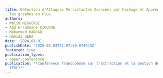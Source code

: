 ```yaml
---
title: Détection d’Attaques Persistantes Avancées par Hachage et Apprentissage sur
  les graphes en Flux
authors:
- Walid MEGHERBI
- Abd Errahmane KIOUCHE
- Mohammed HADDAD
- Hamida SEBA
date: '2024-01-01'
publishDate: '2025-03-03T21:07:50.674443Z'
featured: true
publication_types:
- paper-conference
publication: "*Conférence francophone sur l'Extraction et la Gestion des Connaissances
  (EGC)*"
---
```

